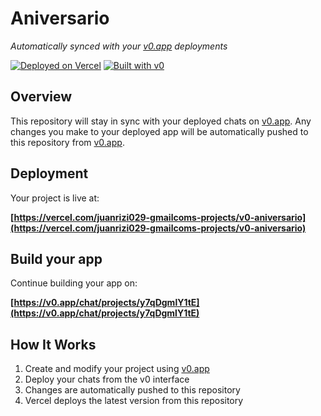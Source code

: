 # Aniversario

*Automatically synced with your [v0.app](https://v0.app) deployments*

[![Deployed on Vercel](https://img.shields.io/badge/Deployed%20on-Vercel-black?style=for-the-badge&logo=vercel)](https://vercel.com/juanrizi029-gmailcoms-projects/v0-aniversario)
[![Built with v0](https://img.shields.io/badge/Built%20with-v0.app-black?style=for-the-badge)](https://v0.app/chat/projects/y7qDgmlY1tE)

## Overview

This repository will stay in sync with your deployed chats on [v0.app](https://v0.app).
Any changes you make to your deployed app will be automatically pushed to this repository from [v0.app](https://v0.app).

## Deployment

Your project is live at:

**[https://vercel.com/juanrizi029-gmailcoms-projects/v0-aniversario](https://vercel.com/juanrizi029-gmailcoms-projects/v0-aniversario)**

## Build your app

Continue building your app on:

**[https://v0.app/chat/projects/y7qDgmlY1tE](https://v0.app/chat/projects/y7qDgmlY1tE)**

## How It Works

1. Create and modify your project using [v0.app](https://v0.app)
2. Deploy your chats from the v0 interface
3. Changes are automatically pushed to this repository
4. Vercel deploys the latest version from this repository
